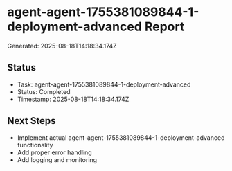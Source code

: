 # agent-agent-1755381089844-1-deployment-advanced Report

Generated: 2025-08-18T14:18:34.174Z

## Status
- Task: agent-agent-1755381089844-1-deployment-advanced
- Status: Completed
- Timestamp: 2025-08-18T14:18:34.174Z

## Next Steps
- Implement actual agent-agent-1755381089844-1-deployment-advanced functionality
- Add proper error handling
- Add logging and monitoring
